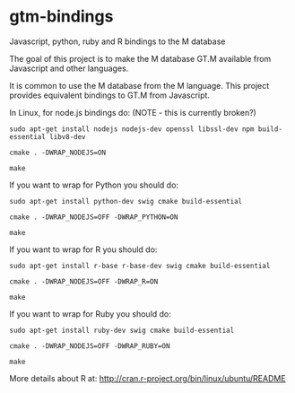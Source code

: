 gtm-bindings
============

Javascript, python, ruby and R bindings to the M database

The goal of this project is to make the M database GT.M available from Javascript
and other languages.

It is common to use the M database from the M language. This project provides
equivalent bindings to GT.M from Javascript.

In Linux, for node.js bindings do: (NOTE - this is currently broken?)

    sudo apt-get install nodejs nodejs-dev openssl libssl-dev npm build-essential libv8-dev

    cmake . -DWRAP_NODEJS=ON

    make

If you want to wrap for Python you should do:

    sudo apt-get install python-dev swig cmake build-essential

    cmake . -DWRAP_NODEJS=OFF -DWRAP_PYTHON=ON

    make

If you want to wrap for R you should do:

    sudo apt-get install r-base r-base-dev swig cmake build-essential

    cmake . -DWRAP_NODEJS=OFF -DWRAP_R=ON

    make

If you want to wrap for Ruby you should do:

    sudo apt-get install ruby-dev swig cmake build-essential

    cmake . -DWRAP_NODEJS=OFF -DWRAP_RUBY=ON

    make

More details about R at:
http://cran.r-project.org/bin/linux/ubuntu/README

